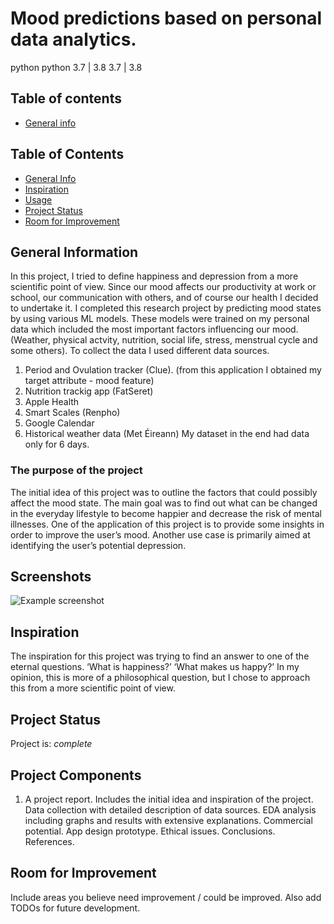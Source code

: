 # Mood predictions based on personal data analytics.


python
python
3.7 | 3.8
3.7 | 3.8

## Table of contents
* [General info](#general-info)
## Table of Contents
* [General Info](#general-information)
* [Inspiration](#inspiration)
* [Usage](#usage)
* [Project Status](#project-status)
* [Room for Improvement](#room-for-improvement)

<!-- * [License](#license) -->


## General Information
In this project, I tried to define happiness and depression from a more scientific point of view. 
Since our mood affects our productivity at work or school, our communication with others, and of course our health I decided to undertake it.
I completed this research project by predicting mood states by using various ML models. These models were trained on my personal data which included the most important factors influencing our mood. (Weather, physical actvity, nutrition, social life, stress, menstrual cycle and some others). 
To collect the data I used different data sources.
1. Period and Ovulation tracker (Clue). (from this application I obtained my target attribute - mood feature)
2. Nutrition trackig app (FatSeret)
3. Apple Health
4. Smart Scales (Renpho)
5. Google Calendar
6. Historical weather data (Met Éireann)
My dataset in the end had data only for 6 days.

### The purpose of the project
The initial idea of this project was to outline the factors that could possibly affect the mood state. The main goal was to find out what can be changed in the everyday lifestyle to become happier and decrease the risk of mental illnesses.
One of the application of this project is to provide some insights in order to improve the user’s mood.
Another use case is primarily aimed at identifying the user’s potential depression.


## Screenshots
![Example screenshot](./img/screenshot.png)
<!-- If you have screenshots you'd like to share, include them here. -->

## Inspiration
The inspiration for this project was trying to find an answer to one of the eternal questions. ‘What is happiness?’ ‘What makes us happy?’ In my opinion, this is more of a philosophical question, but I chose to approach this from a more scientific point of view.

## Project Status
Project is: _complete_

## Project Components 
1. A project report. Includes the initial idea and inspiration of the project. Data collection with detailed description of data sources. EDA analysis including graphs and results with extensive explanations. Commercial potential. App design prototype. Ethical issues. Conclusions. References.

## Room for Improvement
Include areas you believe need improvement / could be improved. Also add TODOs for future development.




	
